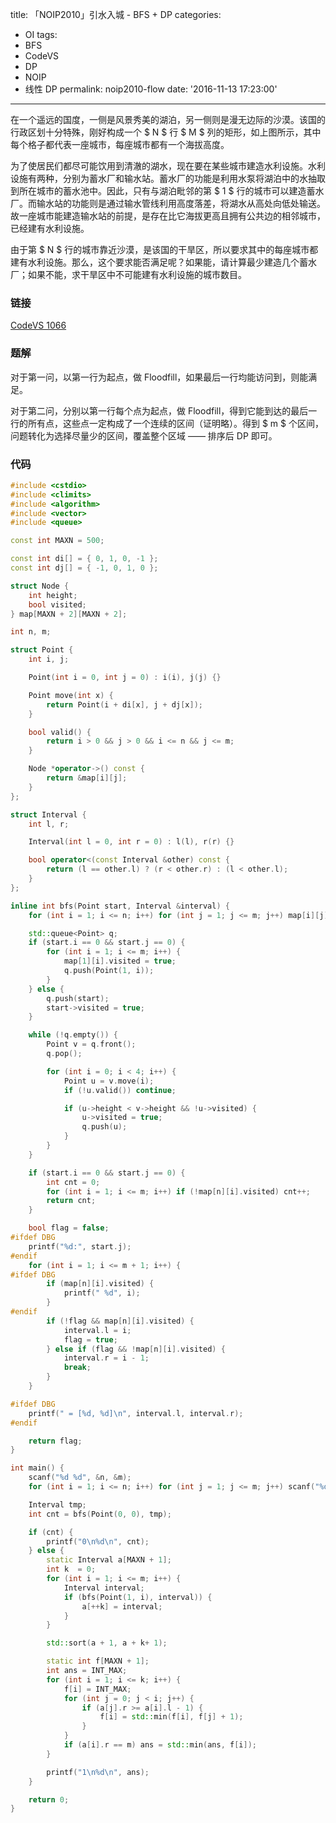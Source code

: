 title: 「NOIP2010」引水入城 - BFS + DP
categories:
  - OI
tags:
  - BFS
  - CodeVS
  - DP
  - NOIP
  - 线性 DP
permalink: noip2010-flow
date: '2016-11-13 17:23:00'
---

在一个遥远的国度，一侧是风景秀美的湖泊，另一侧则是漫无边际的沙漠。该国的行政区划十分特殊，刚好构成一个 $ N $ 行 $ M $ 列的矩形，如上图所示，其中每个格子都代表一座城市，每座城市都有一个海拔高度。

为了使居民们都尽可能饮用到清澈的湖水，现在要在某些城市建造水利设施。水利设施有两种，分别为蓄水厂和输水站。蓄水厂的功能是利用水泵将湖泊中的水抽取到所在城市的蓄水池中。因此，只有与湖泊毗邻的第 $ 1 $ 行的城市可以建造蓄水厂。而输水站的功能则是通过输水管线利用高度落差，将湖水从高处向低处输送。故一座城市能建造输水站的前提，是存在比它海拔更高且拥有公共边的相邻城市，已经建有水利设施。

由于第 $ N $ 行的城市靠近沙漠，是该国的干旱区，所以要求其中的每座城市都建有水利设施。那么，这个要求能否满足呢？如果能，请计算最少建造几个蓄水厂；如果不能，求干旱区中不可能建有水利设施的城市数目。

<!-- more -->

### 链接

[CodeVS 1066](http://codevs.cn/problem/1066/)

### 题解

对于第一问，以第一行为起点，做 Floodfill，如果最后一行均能访问到，则能满足。

对于第二问，分别以第一行每个点为起点，做 Floodfill，得到它能到达的最后一行的所有点，这些点一定构成了一个连续的区间（证明略）。得到 $ m $ 个区间，问题转化为选择尽量少的区间，覆盖整个区域 —— 排序后 DP 即可。

### 代码

```cpp
#include <cstdio>
#include <climits>
#include <algorithm>
#include <vector>
#include <queue>

const int MAXN = 500;

const int di[] = { 0, 1, 0, -1 };
const int dj[] = { -1, 0, 1, 0 };

struct Node {
    int height;
    bool visited;
} map[MAXN + 2][MAXN + 2];

int n, m;

struct Point {
    int i, j;

    Point(int i = 0, int j = 0) : i(i), j(j) {}

    Point move(int x) {
        return Point(i + di[x], j + dj[x]);
    }

    bool valid() {
        return i > 0 && j > 0 && i <= n && j <= m;
    }

    Node *operator->() const {
        return &map[i][j];
    }
};

struct Interval {
    int l, r;

    Interval(int l = 0, int r = 0) : l(l), r(r) {}

    bool operator<(const Interval &other) const {
        return (l == other.l) ? (r < other.r) : (l < other.l);
    }
};

inline int bfs(Point start, Interval &interval) {
    for (int i = 1; i <= n; i++) for (int j = 1; j <= m; j++) map[i][j].visited = false;

    std::queue<Point> q;
    if (start.i == 0 && start.j == 0) {
        for (int i = 1; i <= m; i++) {
            map[1][i].visited = true;
            q.push(Point(1, i));
        }
    } else {
        q.push(start);
        start->visited = true;
    }

    while (!q.empty()) {
        Point v = q.front();
        q.pop();

        for (int i = 0; i < 4; i++) {
            Point u = v.move(i);
            if (!u.valid()) continue;

            if (u->height < v->height && !u->visited) {
                u->visited = true;
                q.push(u);
            }
        }
    }

    if (start.i == 0 && start.j == 0) {
        int cnt = 0;
        for (int i = 1; i <= m; i++) if (!map[n][i].visited) cnt++;
        return cnt;
    }

    bool flag = false;
#ifdef DBG
    printf("%d:", start.j);
#endif
    for (int i = 1; i <= m + 1; i++) {
#ifdef DBG
        if (map[n][i].visited) {
            printf(" %d", i);
        }
#endif
        if (!flag && map[n][i].visited) {
            interval.l = i;
            flag = true;
        } else if (flag && !map[n][i].visited) {
            interval.r = i - 1;
            break;
        }
    }

#ifdef DBG
    printf(" = [%d, %d]\n", interval.l, interval.r);
#endif

    return flag;
}

int main() {
    scanf("%d %d", &n, &m);
    for (int i = 1; i <= n; i++) for (int j = 1; j <= m; j++) scanf("%d", &map[i][j].height);

    Interval tmp;
    int cnt = bfs(Point(0, 0), tmp);

    if (cnt) {
        printf("0\n%d\n", cnt);
    } else {
        static Interval a[MAXN + 1];
        int k  = 0;
        for (int i = 1; i <= m; i++) {
            Interval interval;
            if (bfs(Point(1, i), interval)) {
                a[++k] = interval;
            }
        }

        std::sort(a + 1, a + k+ 1);

        static int f[MAXN + 1];
        int ans = INT_MAX;
        for (int i = 1; i <= k; i++) {
            f[i] = INT_MAX;
            for (int j = 0; j < i; j++) {
                if (a[j].r >= a[i].l - 1) {
                    f[i] = std::min(f[i], f[j] + 1);
                }
            }
            if (a[i].r == m) ans = std::min(ans, f[i]);
        }

        printf("1\n%d\n", ans);
    }

    return 0;
}
```